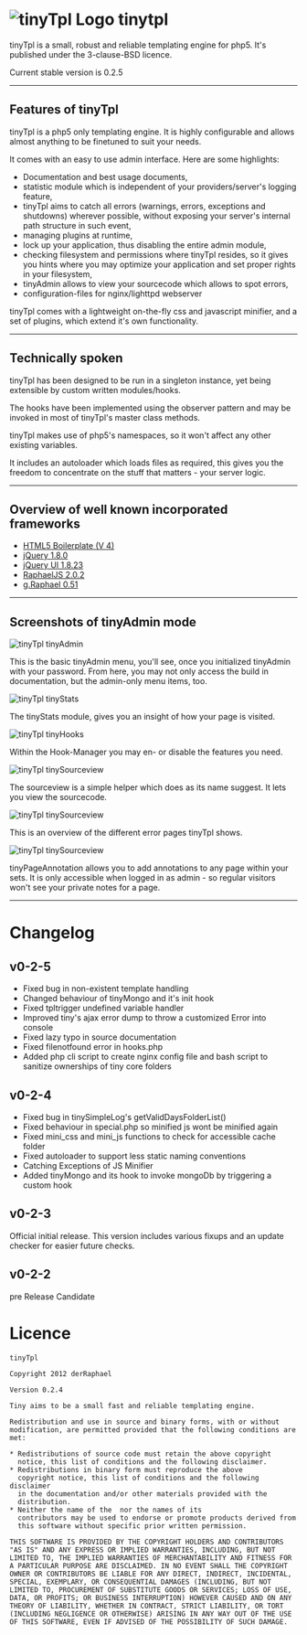 
![tinyTpl Logo](//raw.github.com/derRaphael/tinytpl/master/tpl/config_tpl/assets/img/128/tinyTpl.png) tinytpl
=============================================================================================================

tinyTpl is a small, robust and reliable templating engine for php5. It's
published under the 3-clause-BSD licence.

Current stable version is 0.2.5

* * *

Features of tinyTpl
-------------------

tinyTpl is a php5 only templating engine. It is highly configurable and
allows almost anything to be finetuned to suit your needs.

It comes with an easy to use admin interface. Here are some highlights:

 * Documentation and best usage documents,
 * statistic module which is independent of your providers/server's
   logging feature,
 * tinyTpl aims to catch all errors (warnings, errors, exceptions and
   shutdowns) wherever possible, without exposing your server's internal
   path structure in such event,
 * managing plugins at runtime,
 * lock up your application, thus disabling the entire admin module,
 * checking filesystem and permissions where tinyTpl resides, so it gives
   you hints where you may optimize your application and set proper
   rights in your filesystem,
 * tinyAdmin allows to view your sourcecode which allows to spot errors,
 * configuration-files for nginx/lighttpd webserver

tinyTpl comes with a lightweight on-the-fly css and javascript minifier,
and a set of plugins, which extend it's own functionality.

* * *

Technically spoken
------------------

tinyTpl has been designed to be run in a singleton instance, yet being
extensible by custom written modules/hooks.

The hooks have been implemented using the observer pattern and may be
invoked in most of tinyTpl's master class methods.

tinyTpl makes use of php5's namespaces, so it won't affect any other
existing variables.

It includes an autoloader which loads files as required, this gives you
the freedom to concentrate on the stuff that matters - your server logic.

* * *

Overview of well known incorporated frameworks
----------------------------------------------

 * [HTML5 Boilerplate (V 4)](http://html5boilerplate.com)
 * [jQuery 1.8.0](http://jquery.com)
 * [jQuery UI 1.8.23](http://jqueryui.com)
 * [RaphaelJS 2.0.2](http://raphaeljs.com)
 * [g.Raphael 0.51](http://g.raphaeljs.com)

* * *

Screenshots of tinyAdmin mode
-----------------------------

![tinyTpl tinyAdmin](//raw.github.com/derRaphael/tinytpl/master/doc/artwork/readme-sc/tiny-admin-overview.png)

This is the basic tinyAdmin menu, you'll see, once you initialized
tinyAdmin with your password. From here, you may not only access the
build in documentation, but the admin-only menu items, too.

![tinyTpl tinyStats](//raw.github.com/derRaphael/tinytpl/master/doc/artwork/readme-sc/tiny-stats.png)

The tinyStats module, gives you an insight of how your page is visited.

![tinyTpl tinyHooks](//raw.github.com/derRaphael/tinytpl/master/doc/artwork/readme-sc/tiny-hooks.png)

Within the Hook-Manager you may en- or disable the features you need.

![tinyTpl tinySourceview](//raw.github.com/derRaphael/tinytpl/master/doc/artwork/readme-sc/tiny-sourceview.png)

The sourceview is a simple helper which does as its name suggest. It lets
you view the sourcecode.

![tinyTpl tinySourceview](//raw.github.com/derRaphael/tinytpl/master/doc/artwork/readme-sc/tiny-error-overview.png)

This is an overview of the different error pages tinyTpl shows.

![tinyTpl tinySourceview](//raw.github.com/derRaphael/tinytpl/master/doc/artwork/readme-sc/tinyPageAnnotation.png)

tinyPageAnnotation allows you to add annotations to any page within your
sets. It is only accessible when logged in as admin - so regular visitors
won't see your private notes for a page.

* * *

Changelog
=========

v0-2-5
------
* Fixed bug in non-existent template handling
* Changed behaviour of tinyMongo and it's init hook
* Fixed tpltrigger undefined variable handler
* Improved tiny's ajax error dump to throw a customized Error into console
* Fixed lazy typo in source documentation
* Fixed filenotfound error in hooks.php
* Added php cli script to create nginx config file and bash script to sanitize ownerships of tiny core folders

v0-2-4
------
* Fixed bug in tinySimpleLog's getValidDaysFolderList()
* Fixed behaviour in special.php so minified js wont be minified again
* Fixed mini_css and mini_js functions to check for accessible cache folder
* Fixed autoloader to support less static naming conventions
* Catching Exceptions of JS Minifier
* Added tinyMongo and its hook to invoke mongoDb by triggering a custom hook

v0-2-3
------
Official initial release. This version includes various fixups and an update checker for easier future checks.

v0-2-2
------
pre Release Candidate


Licence
=======

    tinyTpl

    Copyright 2012 derRaphael

    Version 0.2.4

    Tiny aims to be a small fast and reliable templating engine.

    Redistribution and use in source and binary forms, with or without
    modification, are permitted provided that the following conditions are
    met:

    * Redistributions of source code must retain the above copyright
      notice, this list of conditions and the following disclaimer.
    * Redistributions in binary form must reproduce the above
      copyright notice, this list of conditions and the following disclaimer
      in the documentation and/or other materials provided with the
      distribution.
    * Neither the name of the  nor the names of its
      contributors may be used to endorse or promote products derived from
      this software without specific prior written permission.

    THIS SOFTWARE IS PROVIDED BY THE COPYRIGHT HOLDERS AND CONTRIBUTORS
    "AS IS" AND ANY EXPRESS OR IMPLIED WARRANTIES, INCLUDING, BUT NOT
    LIMITED TO, THE IMPLIED WARRANTIES OF MERCHANTABILITY AND FITNESS FOR
    A PARTICULAR PURPOSE ARE DISCLAIMED. IN NO EVENT SHALL THE COPYRIGHT
    OWNER OR CONTRIBUTORS BE LIABLE FOR ANY DIRECT, INDIRECT, INCIDENTAL,
    SPECIAL, EXEMPLARY, OR CONSEQUENTIAL DAMAGES (INCLUDING, BUT NOT
    LIMITED TO, PROCUREMENT OF SUBSTITUTE GOODS OR SERVICES; LOSS OF USE,
    DATA, OR PROFITS; OR BUSINESS INTERRUPTION) HOWEVER CAUSED AND ON ANY
    THEORY OF LIABILITY, WHETHER IN CONTRACT, STRICT LIABILITY, OR TORT
    (INCLUDING NEGLIGENCE OR OTHERWISE) ARISING IN ANY WAY OUT OF THE USE
    OF THIS SOFTWARE, EVEN IF ADVISED OF THE POSSIBILITY OF SUCH DAMAGE.
